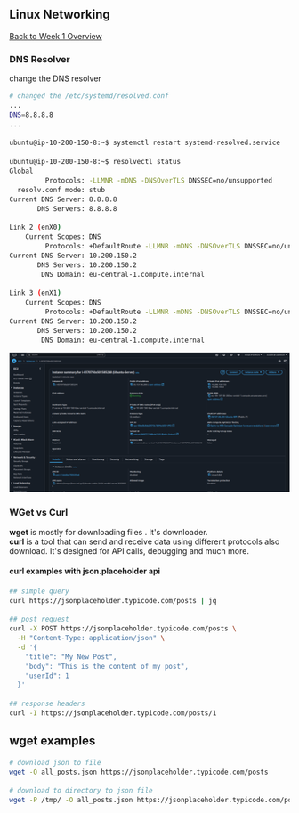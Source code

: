 ## Linux Networking 

[Back to Week 1 Overview](../../journal/week1/README.md)<br/>

### DNS Resolver 
change the DNS resolver

```bash 
# changed the /etc/systemd/resolved.conf
...
DNS=8.8.8.8
...

ubuntu@ip-10-200-150-8:~$ systemctl restart systemd-resolved.service

ubuntu@ip-10-200-150-8:~$ resolvectl status 
Global
         Protocols: -LLMNR -mDNS -DNSOverTLS DNSSEC=no/unsupported
  resolv.conf mode: stub
Current DNS Server: 8.8.8.8
       DNS Servers: 8.8.8.8

Link 2 (enX0)
    Current Scopes: DNS
         Protocols: +DefaultRoute -LLMNR -mDNS -DNSOverTLS DNSSEC=no/unsupported
Current DNS Server: 10.200.150.2
       DNS Servers: 10.200.150.2
        DNS Domain: eu-central-1.compute.internal

Link 3 (enX1)
    Current Scopes: DNS
         Protocols: +DefaultRoute -LLMNR -mDNS -DNSOverTLS DNSSEC=no/unsupported
Current DNS Server: 10.200.150.2
       DNS Servers: 10.200.150.2
        DNS Domain: eu-central-1.compute.internal

```
![](./ubuntu-aws.png)


### WGet vs Curl 

**wget** is mostly for downloading files . It's downloader.<br>
**curl** is a tool that can send and receive data using different protocols also download. It's designed for API calls, debugging and much more.

#### curl examples with json.placeholder api
```bash
## simple query 
curl https://jsonplaceholder.typicode.com/posts | jq

## post request 
curl -X POST https://jsonplaceholder.typicode.com/posts \
  -H "Content-Type: application/json" \
  -d '{
    "title": "My New Post",
    "body": "This is the content of my post",
    "userId": 1
  }'

## response headers
curl -I https://jsonplaceholder.typicode.com/posts/1
```

## wget examples 
```bash 
# download json to file 
wget -O all_posts.json https://jsonplaceholder.typicode.com/posts

# download to directory to json file 
wget -P /tmp/ -O all_posts.json https://jsonplaceholder.typicode.com/posts/1
```